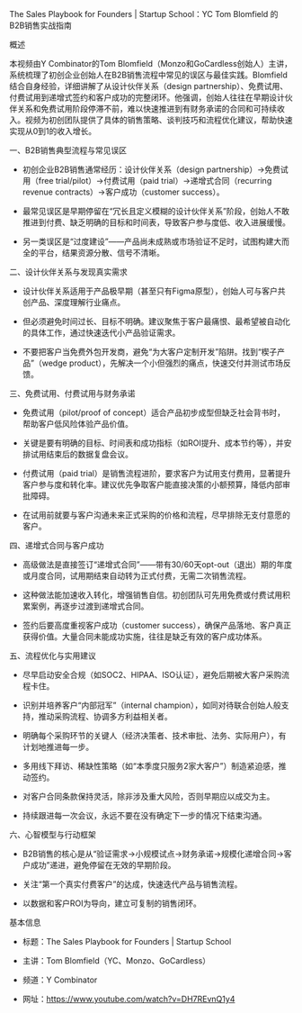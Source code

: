 The Sales Playbook for Founders | Startup School：YC Tom Blomfield 的B2B销售实战指南

概述

本视频由Y Combinator的Tom Blomfield（Monzo和GoCardless创始人）主讲，系统梳理了初创企业创始人在B2B销售流程中常见的误区与最佳实践。Blomfield结合自身经验，详细讲解了从设计伙伴关系（design partnership）、免费试用、付费试用到递增式签约和客户成功的完整闭环。他强调，创始人往往在早期设计伙伴关系和免费试用阶段停滞不前，难以快速推进到有财务承诺的合同和可持续收入。视频为初创团队提供了具体的销售策略、谈判技巧和流程优化建议，帮助快速实现从0到1的收入增长。

一、B2B销售典型流程与常见误区

- 初创企业B2B销售通常经历：设计伙伴关系（design partnership）→免费试用（free trial/pilot）→付费试用（paid trial）→递增式合同（recurring revenue contracts）→客户成功（customer success）。
    
- 最常见误区是早期停留在“冗长且定义模糊的设计伙伴关系”阶段，创始人不敢推进到付费、缺乏明确的目标和时间表，导致客户参与度低、收入进展缓慢。
    
- 另一类误区是“过度建设”——产品尚未成熟或市场验证不足时，试图构建大而全的平台，结果资源分散、信号不清晰。
    

二、设计伙伴关系与发现真实需求

- 设计伙伴关系适用于产品极早期（甚至只有Figma原型），创始人可与客户共创产品、深度理解行业痛点。
    
- 但必须避免时间过长、目标不明确。建议聚焦于客户最痛恨、最希望被自动化的具体工作，通过快速迭代小产品验证需求。
    
- 不要把客户当免费外包开发商，避免“为大客户定制开发”陷阱。找到“楔子产品”（wedge product），先解决一个小但强烈的痛点，快速交付并测试市场反馈。
    

三、免费试用、付费试用与财务承诺

- 免费试用（pilot/proof of concept）适合产品初步成型但缺乏社会背书时，帮助客户低风险体验产品价值。
    
- 关键是要有明确的目标、时间表和成功指标（如ROI提升、成本节约等），并安排试用结束后的数据复盘会议。
    
- 付费试用（paid trial）是销售流程进阶，要求客户为试用支付费用，显著提升客户参与度和转化率。建议优先争取客户能直接决策的小额预算，降低内部审批障碍。
    
- 在试用前就要与客户沟通未来正式采购的价格和流程，尽早排除无支付意愿的客户。
    

四、递增式合同与客户成功

- 高级做法是直接签订“递增式合同”——带有30/60天opt-out（退出）期的年度或月度合同，试用期结束自动转为正式付费，无需二次销售流程。
    
- 这种做法能加速收入转化，增强销售自信。初创团队可先用免费或付费试用积累案例，再逐步过渡到递增式合同。
    
- 签约后要高度重视客户成功（customer success），确保产品落地、客户真正获得价值。大量合同未能成功实施，往往是缺乏有效的客户成功体系。
    

五、流程优化与实用建议

- 尽早启动安全合规（如SOC2、HIPAA、ISO认证），避免后期被大客户采购流程卡住。
    
- 识别并培养客户“内部冠军”（internal champion），如同对待联合创始人般支持，推动采购流程、协调多方利益相关者。
    
- 明确每个采购环节的关键人（经济决策者、技术审批、法务、实际用户），有计划地推进每一步。
    
- 多用线下拜访、稀缺性策略（如“本季度只服务2家大客户”）制造紧迫感，推动签约。
    
- 对客户合同条款保持灵活，除非涉及重大风险，否则早期应以成交为主。
    
- 持续跟进每一次会议，永远不要在没有确定下一步的情况下结束沟通。
    

六、心智模型与行动框架

- B2B销售的核心是从“验证需求→小规模试点→财务承诺→规模化递增合同→客户成功”递进，避免停留在无效的早期阶段。
    
- 关注“第一个真实付费客户”的达成，快速迭代产品与销售流程。
    
- 以数据和客户ROI为导向，建立可复制的销售闭环。
    

基本信息

- 标题：The Sales Playbook for Founders | Startup School
    
- 主讲：Tom Blomfield（YC、Monzo、GoCardless）
    
- 频道：Y Combinator
    
- 网址：https://www.youtube.com/watch?v=DH7REvnQ1y4